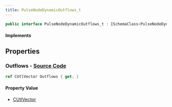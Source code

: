 ```yaml
---
title: PulseNodeDynamicOutflows_t
---
```


```csharp
public interface PulseNodeDynamicOutflows_t : ISchemaClass<PulseNodeDynamicOutflows_t>, ISchemaField, ISchemaClass, INativeHandle
```

#### Implements

## Properties

### **Outflows** - [Source Code](https://github.com/swiftly-solution/swiftlys2/blob/main/managed/src/SwiftlyS2.Generated/Schemas/Interfaces/PulseNodeDynamicOutflows_t.cs#L17)

```csharp
ref CUtlVector Outflows { get; }
```

#### Property Value

- [CUtlVector](/docs/api/)

